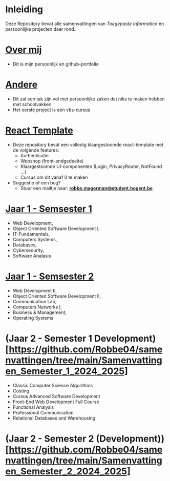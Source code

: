 # Inleiding
Deze Repository bevat alle samenvattingen van _Toegepaste Informatica_ en persoonlijke projecten daar rond.

# **[Over mij](https://robbe04.github.io/)**
* Dit is mijn persoonlijk en github-portfolio

# **[Andere](https://github.com/Robbe04/samenvattingen/tree/main/Andere)**
* Dit zal een tak zijn vol met persoonlijke zaken dat niks te maken hebben met schoolvakken
* Het eerste project is een vbs-cursus

# **[React Template](https://github.com/Robbe04/react-template)**
* Deze repository bevat een volledig klaargestoomde react-template met de volgende features:
   * Authenticatie
   * Webshop (front-endgedeelte)
   * Klaargestoomde UI-componenten (Login, PrivacyRouter, NotFound ...)
   * Cursus om dit vanaf 0 te maken
* Suggestie of een bug?
   * Stuur een mailtje naar: **robbe.magerman@student.hogent.be**

 # **[Jaar 1 - Semsester 1](https://github.com/Robbe04/samenvattingen/tree/main/Samenvattingen_Semester_1_2023_2024)**  
 - Web Development,  
 - Object Oriënted Software Development I,   
 - IT-Fundamentals,   
 - Computers Systems,   
 - Databases,   
 - Cybersecurity,   
 - Software Analasis
    
 # **[Jaar 1 - Semsester 2](https://github.com/Robbe04/samenvattingen/tree/main/Samenvattingen_Semester_2_2023_2024)**  
 - Web Development II,   
 - Object Oriënted Software Development II,   
 - Communication Lab,   
 - Computers Networks I,   
 - Business & Management,   
 - Operating Systems

# **(Jaar 2 - Semester 1 Development)[https://github.com/Robbe04/samenvattingen/tree/main/Samenvattingen_Semester_1_2024_2025]**
- Classic Computer Science Algorithms
- Costing
- Cursus Advanced Software Development
- Front-End Web Development Full Course
- Functional Analysis
- Professional Communication
- Relational Databases and Warehousing

# **(Jaar 2 - Semester 2 (Development))[https://github.com/Robbe04/samenvattingen/tree/main/Samenvattingen_Semester_2_2024_2025]**



